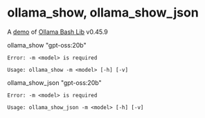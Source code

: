 # ollama_show, ollama_show_json

A [demo](../README.md#demos) of [Ollama Bash Lib](https://github.com/attogram/ollama-bash-lib) v0.45.9

ollama_show "gpt-oss:20b"

```
Error: -m <model> is required

Usage: ollama_show -m <model> [-h] [-v]
```


ollama_show_json "gpt-oss:20b"

```
Error: -m <model> is required

Usage: ollama_show_json -m <model> [-h] [-v]
```
